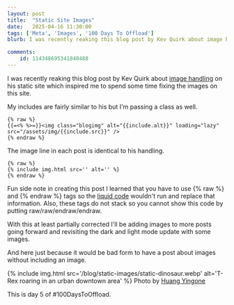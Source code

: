 ```yaml
---
layout: post
title:  "Static Site Images"
date:   2025-04-16 11:30:00
tags: ['Meta', 'Images', '100 Days To Offload']
blurb: I was recently reaking this blog post by Kev Quirk about image handling on his static site which inspired me to spend some time fixing the images on this site.

comments:
    id: 114348695341840488
---
```


I was recently reaking this blog post by Kev Quirk about [image handling] on his static site which inspired me to spend some time fixing the images on this site.

My includes are fairly similar to his but I'm passing a class as well.

~~~
{% raw %}
{{=<% %>=}}<img class="blogimg" alt="{{include.alt}}" loading="lazy" src="/assets/img/{{include.src}}" />
{% endraw %}
~~~

The image line in each post is identical to his handling.

~~~
{% raw %}
{% include img.html src='' alt='' %}
{% endraw %}
~~~

Fun side note in creating this post I learned that you have to use &#123;% raw %&#125; and &#123;% endraw %&#125; tags so the [liquid code] wouldn't run and replace that information. Also, these tags do not stack so you cannot show this code by putting raw/raw/endraw/endraw.

With this at least partially corrected I'll be adding images to more posts going forward and revisiting the dark and light mode update with some images.

And here just because it would be bad form to have a post about images without including an image.

{% include img.html src='/blog/static-images/static-dinosaur.webp' alt='T-Rex roaring in an urban downtown area' %}
Photo by [Huang Yingone]
      
This is day 5 of #100DaysToOffload.

[image handling]: https://kevquirk.com/blog/how-i-manage-jekyll-content
[liquid code]: https://heymichellemac.com/jekyll-liquid-tags-code-snippet
[Huang Yingone]: https://unsplash.com/@yingone?utm_content=creditCopyText&utm_medium=referral&utm_source=unsplash